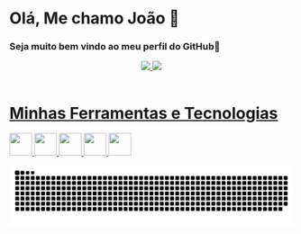 # Olá, Me chamo João 👋
### Seja muito bem vindo ao meu perfil do GitHub👋


<div align="center">
<a href="https://github.com/Joao-Franca">
  <img loading="lazy" height="180em" src="https://github-readme-stats.vercel.app/api/top-langs/?username=RenanOliveiraSilva&layout=compact&langs_count=7&theme=midnight-purple"/>
  <img loading="lazy" height="180em" src="https://github-readme-stats.vercel.app/api?username=Joao-Franca&layout=compact&langs_count=7&hide=contribs,issues&theme=midnight-purple"/>

</div>
<br>







# Minhas Ferramentas e Tecnologias
<div>
  <img src="https://cdn.jsdelivr.net/gh/devicons/devicon@latest/icons/javascript/javascript-original.svg" width="40" height="40"/>
  <img src="https://cdn.jsdelivr.net/gh/devicons/devicon@latest/icons/react/react-original.svg" width="40" height="40"/>
  <img src="https://cdn.jsdelivr.net/gh/devicons/devicon@latest/icons/html5/html5-original.svg" width="40" height="40"/>
  <img src="https://cdn.jsdelivr.net/gh/devicons/devicon@latest/icons/css3/css3-original.svg" width="40" height="40"/
  <img src="https://cdn.jsdelivr.net/gh/devicons/devicon@latest/icons/vscode/vscode-original.svg" width="40" height="40"/>
  <img src="https://cdn.jsdelivr.net/gh/devicons/devicon@latest/icons/git/git-original.svg" width="40" height="40"/>
          
</div>








![Snake animation](https://raw.githubusercontent.com/Platane/snk/output/github-contribution-grid-snake.svg)

<!--
**Joao-Franca/Joao-Franca** is a ✨ _special_ ✨ repository because its `README.md` (this file) appears on your GitHub profile.

Here are some ideas to get you started:

- 🔭 I’m currently working on ...
- 🌱 I’m currently learning ...
- 👯 I’m looking to collaborate on ...
- 🤔 I’m looking for help with ...
- 💬 Ask me about ...
- 📫 How to reach me: ...
- 😄 Pronouns: ...
- ⚡ Fun fact: ...
-->
